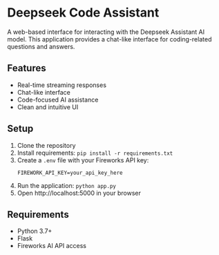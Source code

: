 # Deepseek Code Assistant

A web-based interface for interacting with the Deepseek Assistant AI model. This application provides a chat-like interface for coding-related questions and answers.

## Features
- Real-time streaming responses
- Chat-like interface
- Code-focused AI assistance
- Clean and intuitive UI

## Setup
1. Clone the repository
2. Install requirements: `pip install -r requirements.txt`
3. Create a `.env` file with your Fireworks API key:
   ```
   FIREWORK_API_KEY=your_api_key_here
   ```
4. Run the application: `python app.py`
5. Open http://localhost:5000 in your browser

## Requirements
- Python 3.7+
- Flask
- Fireworks AI API access 
